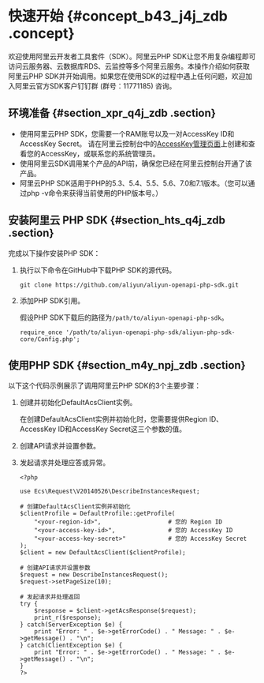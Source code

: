 # 快速开始 {#concept_b43_j4j_zdb .concept}

欢迎使用阿里云开发者工具套件（SDK）。阿里云PHP SDK让您不用复杂编程即可访问云服务器、云数据库RDS、云监控等多个阿里云服务。本操作介绍如何获取阿里云PHP SDK并开始调用。如果您在使用SDK的过程中遇上任何问题，欢迎加入阿里云官方SDK客户钉钉群 \(群号：11771185\) 咨询。

## 环境准备 {#section_xpr_q4j_zdb .section}

-   使用阿里云PHP SDK，您需要一个RAM账号以及一对AccessKey ID和AccessKey Secret。 请在阿里云控制台中的[AccessKey管理页面](https://usercenter.console.aliyun.com/?spm=5176.doc52740.2.3.QKZk8w#/manage/ak)上创建和查看您的AccessKey，或联系您的系统管理员。
-   使用阿里云SDK调用某个产品的API前，确保您已经在阿里云控制台开通了该产品。
-   阿里云PHP SDK适用于PHP的5.3、5.4、5.5、5.6、7.0和7.1版本。（您可以通过php -v命令来获得当前使用的PHP版本号。）

## 安装阿里云 PHP SDK {#section_hts_q4j_zdb .section}

完成以下操作安装PHP SDK：

1.  执行以下命令在GitHub中下载PHP SDK的源代码。

    ```
    git clone https://github.com/aliyun/aliyun-openapi-php-sdk.git
    ```

2.  添加PHP SDK引用。

    假设PHP SDK下载后的路径为`/path/to/aliyun-openapi-php-sdk`。

    ```
    require_once '/path/to/aliyun-openapi-php-sdk/aliyun-php-sdk-core/Config.php';
    ```


## 使用PHP SDK {#section_m4y_npj_zdb .section}

以下这个代码示例展示了调用阿里云PHP SDK的3个主要步骤：

1.  创建并初始化DefaultAcsClient实例。

    在创建DefaultAcsClient实例并初始化时，您需要提供Region ID、AccessKey ID和AccessKey Secret这三个参数的值。

2.  创建API请求并设置参数。
3.  发起请求并处理应答或异常。

    ```
    <?php
    
    use Ecs\Request\V20140526\DescribeInstancesRequest;
    
    # 创建DefaultAcsClient实例并初始化
    $clientProfile = DefaultProfile::getProfile(
        "<your-region-id>",                   # 您的 Region ID 
        "<your-access-key-id>",               # 您的 AccessKey ID
        "<your-access-key-secret>"            # 您的 AccessKey Secret
    );
    $client = new DefaultAcsClient($clientProfile);
    
    # 创建API请求并设置参数
    $request = new DescribeInstancesRequest();
    $request->setPageSize(10);
    
    # 发起请求并处理返回
    try {
        $response = $client->getAcsResponse($request);
        print_r($response);
    } catch(ServerException $e) {
        print "Error: " . $e->getErrorCode() . " Message: " . $e->getMessage() . "\n";
    } catch(ClientException $e) {
        print "Error: " . $e->getErrorCode() . " Message: " . $e->getMessage() . "\n";
    }
    ?>
    ```


